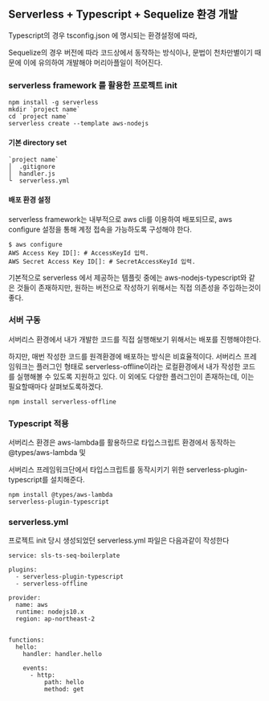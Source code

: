 ## Serverless + Typescript + Sequelize 환경 개발



Typescript의 경우 tsconfig.json 에 명시되는 환경설정에 따라,

Sequelize의 경우 버전에 따라 코드상에서 동작하는 방식이나, 문법이 천차만별이기 때문에 이에 유의하여 개발해야 머리아플일이 적어진다.



### serverless framework 를 활용한 프로젝트 init

```
npm install -g serverless
mkdir `project name`
cd `project name`
serverless create --template aws-nodejs
```



#### 기본 directory set

```
`project name`
│  .gitignore
│  handler.js    
└  serverless.yml
```



#### 배포 환경 설정

serverless framework는 내부적으로 aws cli를 이용하여 배포되므로, aws configure 설정을 통해 계정 접속을 가능하도록 구성해야 한다.

```
$ aws configure
AWS Access Key ID[]: # AccessKeyId 입력.
AWS Secret Access Key ID[]: # SecretAccessKeyId 입력.
```



기본적으로 serverless 에서 제공하는 템플릿 중에는 aws-nodejs-typescript와 같은 것들이 존재하지만, 원하는 버전으로 작성하기 위해서는 직접 의존성을 주입하는것이 좋다.



### 서버 구동

서버리스 환경에서 내가 개발한 코드를 직접 실행해보기 위해서는 배포를 진행해야한다.

하지만, 매번 작성한 코드를 원격환경에 배포하는 방식은 비효율적이다. 서버리스 프레임워크는 플러그인 형태로 serverless-offline이라는 로컬환경에서 내가 작성한 코드를 실행해볼 수 있도록 지원하고 있다. 이 외에도 다양한 플러그인이 존재하는데, 이는 필요할때마다 살펴보도록하겠다.



```
npm install serverless-offline
```



### Typescript 적용

서버리스 환경은 aws-lambda를 활용하므로 타입스크립트 환경에서 동작하는 @types/aws-lambda 및

서버리스 프레임워크단에서 타입스크립트를 동작시키기 위한 serverless-plugin-typescript를 설치해준다.

```
npm install @types/aws-lambda
serverless-plugin-typescript
```



### serverless.yml

프로젝트 init 당시 생성되었던 serverless.yml 파일은 다음과같이 작성한다

```
service: sls-ts-seq-boilerplate

plugins:
  - serverless-plugin-typescript
  - serverless-offline

provider:
  name: aws
  runtime: nodejs10.x
  region: ap-northeast-2


functions:
  hello:
    handler: handler.hello

    events:
      - http:
          path: hello
          method: get

```


